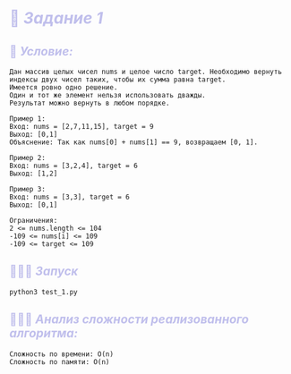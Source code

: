 # <span style="color:#C0BFEC">🦔 ***Задание 1***</span>

## <span style="color:#C0BFEC">📑 ***Условие:*** </span>

```text
Дан массив целых чисел nums и целое число target. Необходимо вернуть индексы двух чисел таких, чтобы их сумма равна target.
Имеется ровно одно решение.
Один и тот же элемент нельзя использовать дважды.
Результат можно вернуть в любом порядке.

Пример 1:
Вход: nums = [2,7,11,15], target = 9
Выход: [0,1]
Объяснение: Так как nums[0] + nums[1] == 9, возвращаем [0, 1].

Пример 2:
Вход: nums = [3,2,4], target = 6
Выход: [1,2]

Пример 3:
Вход: nums = [3,3], target = 6
Выход: [0,1]

Ограничения:
2 <= nums.length <= 104
-109 <= nums[i] <= 109
-109 <= target <= 109
```

## <span style="color:#C0BFEC">🏃🏻‍♂️ ***Запуск*** </span>
```shell
python3 test_1.py
```

## <span style="color:#C0BFEC">👨🏻‍💻 ***Анализ сложности реализованного алгоритма:*** </span>

```text
Сложность по времени: O(n)
Сложность по памяти: O(n)
```